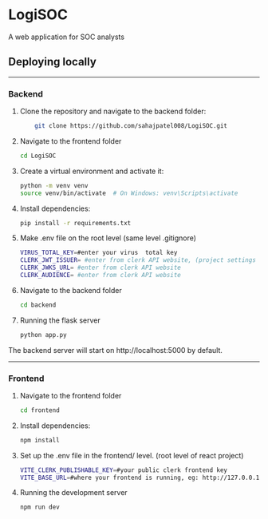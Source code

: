 # LogiSOC
A web application for SOC analysts


## Deploying locally
---

### Backend
1. Clone the repository and navigate to the backend folder:
    ```sh
        git clone https://github.com/sahajpatel008/LogiSOC.git
    ```
2. Navigate to the frontend folder
    ```sh
    cd LogiSOC
    ```
3. Create a virtual environment and activate it:
    ```sh
    python -m venv venv
    source venv/bin/activate  # On Windows: venv\Scripts\activate
    ```

4. Install dependencies:
    ```sh
    pip install -r requirements.txt
    ```
5. Make .env file on the root level (same level .gitignore)
    ```sh
    VIRUS_TOTAL_KEY=#enter your virus  total key
    CLERK_JWT_ISSUER= #enter from clerk API website, (project settings -> api )
    CLERK_JWKS_URL= #enter from clerk API website
    CLERK_AUDIENCE= #enter from clerk API website
    ```
6. Navigate to the backend folder
    ```sh
    cd backend
    ```
7. Running the flask server
    ```sh
    python app.py
    ```
The backend server will start on http://localhost:5000 by default.

---

### Frontend
1. Navigate to the frontend folder
    ```sh
    cd frontend
    ```
2. Install dependencies:
    ```sh
    npm install
    ```
3. Set up the .env file in the  frontend/ level. (root level of react project)
    ```sh
    VITE_CLERK_PUBLISHABLE_KEY=#your public clerk frontend key
    VITE_BASE_URL=#where your frontend is running, eg: http://127.0.0.1:5000
    ```
4. Running the development server
    ```sh
    npm run dev
    ```
